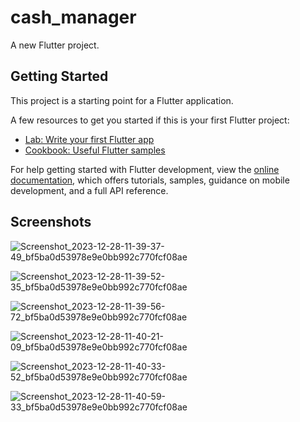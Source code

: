 # cash_manager

A new Flutter project.

## Getting Started

This project is a starting point for a Flutter application.

A few resources to get you started if this is your first Flutter project:

- [Lab: Write your first Flutter app](https://docs.flutter.dev/get-started/codelab)
- [Cookbook: Useful Flutter samples](https://docs.flutter.dev/cookbook)

For help getting started with Flutter development, view the
[online documentation](https://docs.flutter.dev/), which offers tutorials,
samples, guidance on mobile development, and a full API reference.



## Screenshots




![Screenshot_2023-12-28-11-39-37-49_bf5ba0d53978e9e0bb992c770fcf08ae](https://github.com/Ashiqjoju/debt_manager/assets/120775093/d5b43d59-6160-43c9-aeb0-b9800f51f546)

![Screenshot_2023-12-28-11-39-52-35_bf5ba0d53978e9e0bb992c770fcf08ae](https://github.com/Ashiqjoju/debt_manager/assets/120775093/0c445e9d-1496-445f-b956-a283f5850d0c)

![Screenshot_2023-12-28-11-39-56-72_bf5ba0d53978e9e0bb992c770fcf08ae](https://github.com/Ashiqjoju/debt_manager/assets/120775093/c76d641b-5748-4114-869c-43215e2762ca)

![Screenshot_2023-12-28-11-40-21-09_bf5ba0d53978e9e0bb992c770fcf08ae](https://github.com/Ashiqjoju/debt_manager/assets/120775093/a57b61f2-d65f-4fa1-b717-4ffeb117eab0)

![Screenshot_2023-12-28-11-40-33-52_bf5ba0d53978e9e0bb992c770fcf08ae](https://github.com/Ashiqjoju/debt_manager/assets/120775093/f7c0d31b-a16a-4e4a-a47c-139cd93726c7)

![Screenshot_2023-12-28-11-40-59-33_bf5ba0d53978e9e0bb992c770fcf08ae](https://github.com/Ashiqjoju/debt_manager/assets/120775093/489e6145-10a6-4864-b772-a6669583af23)
